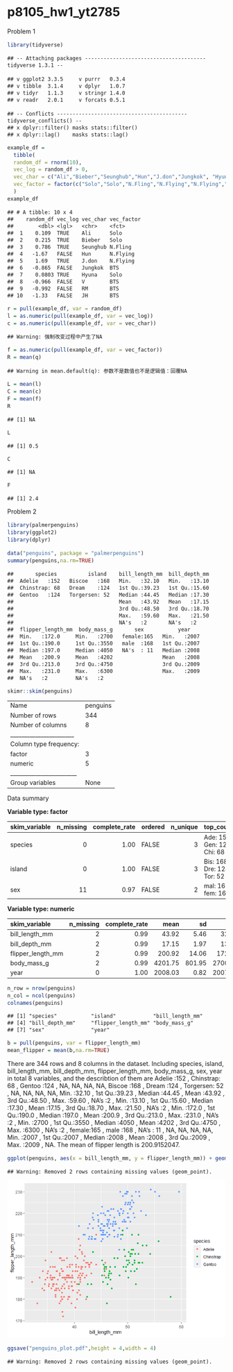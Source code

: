 p8105\_hw1\_yt2785
================

Problem 1

``` r
library(tidyverse)
```

    ## -- Attaching packages --------------------------------------- tidyverse 1.3.1 --

    ## v ggplot2 3.3.5     v purrr   0.3.4
    ## v tibble  3.1.4     v dplyr   1.0.7
    ## v tidyr   1.1.3     v stringr 1.4.0
    ## v readr   2.0.1     v forcats 0.5.1

    ## -- Conflicts ------------------------------------------ tidyverse_conflicts() --
    ## x dplyr::filter() masks stats::filter()
    ## x dplyr::lag()    masks stats::lag()

``` r
example_df = 
  tibble(
  random_df = rnorm(10),
  vec_log = random_df > 0,
  vec_char = c("Ali","Bieber","Seunghub","Hun","J.don","Jungkok", "Hyuna","V","RM","JH"),
  vec_factor = factor(c("Solo","Solo","N.Fling","N.Flying","N.Flying","BTS", "Solo","BTS","BTS","BTS"))
  )
example_df
```

    ## # A tibble: 10 x 4
    ##    random_df vec_log vec_char vec_factor
    ##        <dbl> <lgl>   <chr>    <fct>     
    ##  1    0.109  TRUE    Ali      Solo      
    ##  2    0.215  TRUE    Bieber   Solo      
    ##  3    0.786  TRUE    Seunghub N.Fling   
    ##  4   -1.67   FALSE   Hun      N.Flying  
    ##  5    1.69   TRUE    J.don    N.Flying  
    ##  6   -0.865  FALSE   Jungkok  BTS       
    ##  7    0.0803 TRUE    Hyuna    Solo      
    ##  8   -0.966  FALSE   V        BTS       
    ##  9   -0.992  FALSE   RM       BTS       
    ## 10   -1.33   FALSE   JH       BTS

``` r
r = pull(example_df, var = random_df)
l = as.numeric(pull(example_df, var = vec_log))
c = as.numeric(pull(example_df, var = vec_char))
```

    ## Warning: 强制改变过程中产生了NA

``` r
f = as.numeric(pull(example_df, var = vec_factor))
R = mean(q)
```

    ## Warning in mean.default(q): 参数不是数值也不是逻辑值：回覆NA

``` r
L = mean(l)
C = mean(c)
F = mean(f)
R
```

    ## [1] NA

``` r
L
```

    ## [1] 0.5

``` r
C
```

    ## [1] NA

``` r
F
```

    ## [1] 2.4

Problem 2

``` r
library(palmerpenguins)
library(ggplot2)
library(dplyr)
```

``` r
data("penguins", package = "palmerpenguins")
summary(penguins,na.rm=TRUE)
```

    ##       species          island    bill_length_mm  bill_depth_mm  
    ##  Adelie   :152   Biscoe   :168   Min.   :32.10   Min.   :13.10  
    ##  Chinstrap: 68   Dream    :124   1st Qu.:39.23   1st Qu.:15.60  
    ##  Gentoo   :124   Torgersen: 52   Median :44.45   Median :17.30  
    ##                                  Mean   :43.92   Mean   :17.15  
    ##                                  3rd Qu.:48.50   3rd Qu.:18.70  
    ##                                  Max.   :59.60   Max.   :21.50  
    ##                                  NA's   :2       NA's   :2      
    ##  flipper_length_mm  body_mass_g       sex           year     
    ##  Min.   :172.0     Min.   :2700   female:165   Min.   :2007  
    ##  1st Qu.:190.0     1st Qu.:3550   male  :168   1st Qu.:2007  
    ##  Median :197.0     Median :4050   NA's  : 11   Median :2008  
    ##  Mean   :200.9     Mean   :4202                Mean   :2008  
    ##  3rd Qu.:213.0     3rd Qu.:4750                3rd Qu.:2009  
    ##  Max.   :231.0     Max.   :6300                Max.   :2009  
    ##  NA's   :2         NA's   :2

``` r
skimr::skim(penguins)
```

|                                                  |          |
|:-------------------------------------------------|:---------|
| Name                                             | penguins |
| Number of rows                                   | 344      |
| Number of columns                                | 8        |
| \_\_\_\_\_\_\_\_\_\_\_\_\_\_\_\_\_\_\_\_\_\_\_   |          |
| Column type frequency:                           |          |
| factor                                           | 3        |
| numeric                                          | 5        |
| \_\_\_\_\_\_\_\_\_\_\_\_\_\_\_\_\_\_\_\_\_\_\_\_ |          |
| Group variables                                  | None     |

Data summary

**Variable type: factor**

| skim\_variable | n\_missing | complete\_rate | ordered | n\_unique | top\_counts                 |
|:---------------|-----------:|---------------:|:--------|----------:|:----------------------------|
| species        |          0 |           1.00 | FALSE   |         3 | Ade: 152, Gen: 124, Chi: 68 |
| island         |          0 |           1.00 | FALSE   |         3 | Bis: 168, Dre: 124, Tor: 52 |
| sex            |         11 |           0.97 | FALSE   |         2 | mal: 168, fem: 165          |

**Variable type: numeric**

| skim\_variable      | n\_missing | complete\_rate |    mean |     sd |     p0 |     p25 |     p50 |    p75 |   p100 | hist  |
|:--------------------|-----------:|---------------:|--------:|-------:|-------:|--------:|--------:|-------:|-------:|:------|
| bill\_length\_mm    |          2 |           0.99 |   43.92 |   5.46 |   32.1 |   39.23 |   44.45 |   48.5 |   59.6 | ▃▇▇▆▁ |
| bill\_depth\_mm     |          2 |           0.99 |   17.15 |   1.97 |   13.1 |   15.60 |   17.30 |   18.7 |   21.5 | ▅▅▇▇▂ |
| flipper\_length\_mm |          2 |           0.99 |  200.92 |  14.06 |  172.0 |  190.00 |  197.00 |  213.0 |  231.0 | ▂▇▃▅▂ |
| body\_mass\_g       |          2 |           0.99 | 4201.75 | 801.95 | 2700.0 | 3550.00 | 4050.00 | 4750.0 | 6300.0 | ▃▇▆▃▂ |
| year                |          0 |           1.00 | 2008.03 |   0.82 | 2007.0 | 2007.00 | 2008.00 | 2009.0 | 2009.0 | ▇▁▇▁▇ |

``` r
n_row = nrow(penguins)
n_col = ncol(penguins)
colnames(penguins)
```

    ## [1] "species"           "island"            "bill_length_mm"   
    ## [4] "bill_depth_mm"     "flipper_length_mm" "body_mass_g"      
    ## [7] "sex"               "year"

``` r
b = pull(penguins, var = flipper_length_mm)
mean_flipper = mean(b,na.rm=TRUE)
```

There are 344 rows and 8 columns in the dataset. Including species,
island, bill\_length\_mm, bill\_depth\_mm, flipper\_length\_mm,
body\_mass\_g, sex, year in total 8 variables, and the describtion of
them are Adelie :152 , Chinstrap: 68 , Gentoo :124 , NA, NA, NA, NA,
Biscoe :168 , Dream :124 , Torgersen: 52 , NA, NA, NA, NA, Min. :32.10 ,
1st Qu.:39.23 , Median :44.45 , Mean :43.92 , 3rd Qu.:48.50 , Max.
:59.60 , NA’s :2 , Min. :13.10 , 1st Qu.:15.60 , Median :17.30 , Mean
:17.15 , 3rd Qu.:18.70 , Max. :21.50 , NA’s :2 , Min. :172.0 , 1st
Qu.:190.0 , Median :197.0 , Mean :200.9 , 3rd Qu.:213.0 , Max. :231.0 ,
NA’s :2 , Min. :2700 , 1st Qu.:3550 , Median :4050 , Mean :4202 , 3rd
Qu.:4750 , Max. :6300 , NA’s :2 , female:165 , male :168 , NA’s : 11 ,
NA, NA, NA, NA, Min. :2007 , 1st Qu.:2007 , Median :2008 , Mean :2008 ,
3rd Qu.:2009 , Max. :2009 , NA. The mean of flipper length is
200.9152047.

``` r
ggplot(penguins, aes(x = bill_length_mm, y = flipper_length_mm)) + geom_point(aes(color = species))
```

    ## Warning: Removed 2 rows containing missing values (geom_point).

![](p8105_hw1_yt2785_files/figure-gfm/unnamed-chunk-6-1.png)<!-- -->

``` r
ggsave("penguins_plot.pdf",height = 4,width = 4)
```

    ## Warning: Removed 2 rows containing missing values (geom_point).
